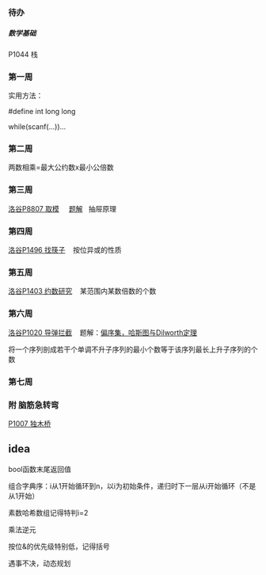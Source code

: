 ### 待办
##### 数学基础
P1044 栈




### 第一周
实用方法：

#define int long long

while(scanf(...))...


### 第二周
两数相乘=最大公约数x最小公倍数

### 第三周
[洛谷P8807 取模](https://www.luogu.com.cn/problem/P8807)  &nbsp;&nbsp;&nbsp;  [题解](https://www.luogu.com.cn/article/l692ya4j) &nbsp; 抽屉原理

### 第四周
[洛谷P1496 找筷子](https://www.luogu.com.cn/problem/P1469)  &nbsp;&nbsp;  按位异或的性质

### 第五周
[洛谷P1403 约数研究](https://www.luogu.com.cn/problem/P1403)  &nbsp;&nbsp;  某范围内某数倍数的个数

### 第六周
[洛谷P1020 导弹拦截](https://www.luogu.com.cn/problem/P1020)  &nbsp;&nbsp;  题解：[偏序集，哈斯图与Dilworth定理](https://www.luogu.com.cn/article/83nko7c2) 

将一个序列剖成若干个单调不升子序列的最小个数等于该序列最长上升子序列的个数

### 第七周






###  附 脑筋急转弯
[P1007	独木桥](https://www.luogu.com.cn/problem/P1007)


## idea
bool函数末尾返回值

组合字典序：i从1开始循环到n，以i为初始条件，递归时下一层从i开始循环（不是从1开始）

素数哈希数组记得特判i=2

乘法逆元

按位&的优先级特别低，记得括号

遇事不决，动态规划

